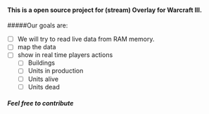 #### This is a open source project for (stream) Overlay for Warcraft III. 
#####Our goals are:
  - [ ] We will try to read live data from RAM memory.
  - [ ] map the data
  - [ ] show in real time players actions
      - [ ] Buildings
      - [ ] Units in production
      - [ ] Units alive
      - [ ] Units dead
##### Feel free to contribute      
